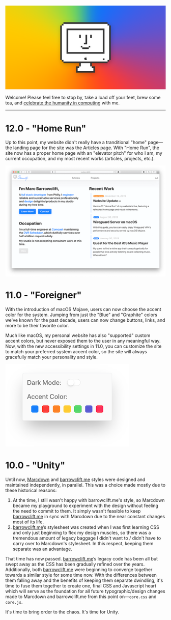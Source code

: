 [![Website Banner Image, featuring a smiling, pixel art iMac in front of a multicolor background](images/logo/share-banner.png)](https://barrowclift.me)

Welcome! Please feel free to stop by, take a load off your feet, brew some tea, and [celebrate the humanity in computing](https://barrowclift.me) with me.

--------

# 12.0 - "Home Run"

Up to this point, my website didn't really have a tranditional "home" page—the landing page for the site was the Articles page. With "Home Run", the site now has a proper home page with an "elevator pitch" for who I am, my current occupation, and my most recent works (articles, projects, etc.).

![Image of the new Home Page](images/readme/home-page.png)

# 11.0 - "Foreigner"

With the introduction of macOS Mojave, users can now choose the accent color for the system. Jumping from just the "Blue" and "Graphite" colors we've known for the past decade, users can now change buttons, links, and more to be their favorite color.

Much like macOS, my personal website has also "supported" custom accent colors, but never exposed them to the user in any meaningful way. Now, with the new accessibility settings in 11.0, you can customize the site to match your preferred system accent color, so the site will always gracefully match your personality and style.

![Image of the Accessibility Settings popup](images/readme/accessibility-settings.png)

# 10.0 - "Unity"

Until now, [Marcdown](https://barrowclift.me/marcdown) and [barrowclift.me](https://barrowclift.me) styles were designed and maintained independently, in parallel. This was a choice made mostly due to these historical reasons:

1. At the time, I still wasn't happy with barrowclift.me's style, so Marcdown became my playground to experiment with the design without feeling the need to commit to them. It simply wasn't feasible to keep [barrowclift.me](https://barrowclift.me) in sync with Marcdown due to the near constant changes most of its life.
2. [barrowclift.me](https://barrowclift.me)’s stylesheet was created when I was first learning CSS and only just beginning to flex my design muscles, so there was a tremendous amount of legacy baggage I didn't want to / didn't have to carry over to Marcdown's stylesheet. In this respect, keeping them separate was an advantage.

That time has now passed. [barrowclift.me](https://barrowclift.me)’s legacy code has been all but swept away as the CSS has been gradually refined over the years. Additionally, both [barrowclift.me](https://barrowclift.me) were beginning to converge together towards a similar style for some time now. With the differences between them falling away and the benefits of keeping them separate dwindling, it's time to fuse them together to create one, final CSS and Javascript heart which will serve as the foundation for all future typographic/design changes made to Marcdown and barrowclift.me from this point on&mdash;`core.css` and `core.js`.

It's time to bring order to the chaos. It's time for Unity.